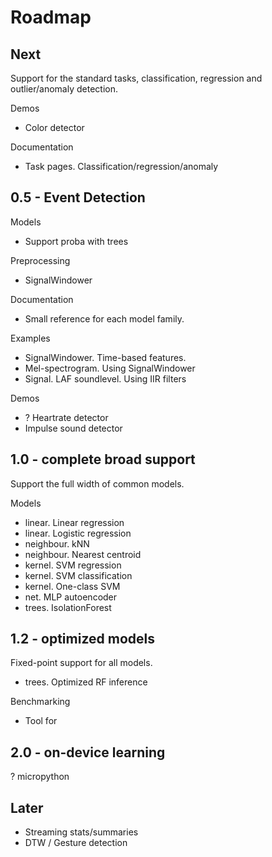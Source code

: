 
# Roadmap

## Next

Support for the standard tasks,
classification, regression and outlier/anomaly detection.

Demos

- Color detector

Documentation

- Task pages. Classification/regression/anomaly

## 0.5 - Event Detection

Models

- Support proba with trees

Preprocessing

- SignalWindower

Documentation

- Small reference for each model family.

Examples

- SignalWindower. Time-based features.
- Mel-spectrogram. Using SignalWindower
- Signal. LAF soundlevel. Using IIR filters

Demos

- ? Heartrate detector
- Impulse sound detector

## 1.0 - complete broad support

Support the full width of common models.

Models

- linear. Linear regression
- linear. Logistic regression
- neighbour. kNN
- neighbour. Nearest centroid 
- kernel. SVM regression
- kernel. SVM classification
- kernel. One-class SVM
- net. MLP autoencoder
- trees. IsolationForest


## 1.2 - optimized models

Fixed-point support for all models.

- trees. Optimized RF inference

Benchmarking

- Tool for 

## 2.0 - on-device learning


? micropython


## Later

- Streaming stats/summaries
- DTW / Gesture detection


